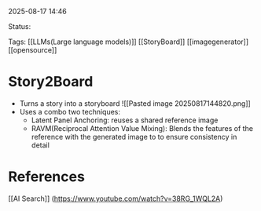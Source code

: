 
2025-08-17 14:46

Status:

Tags: [[LLMs(Large language models)]] [[StoryBoard]] [[imagegenerator]] [[opensource]] 




# Story2Board

- Turns a story into a storyboard
![[Pasted image 20250817144820.png]]
- Uses a combo two techniques:
	- Latent Panel Anchoring: reuses a shared reference image
	- RAVM(Reciprocal Attention Value Mixing): Blends the features of the reference with the generated image to to ensure consistency in detail






# References
[[AI Search]] (https://www.youtube.com/watch?v=38RG_1WQL2A)
